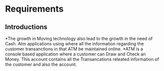 # Requirements 
## Introductions
*The growth in Moving technology also lead to the growth in the need of Cash. Atm applications using where all the information regarding the customer transanctions in that ATM be maintained online.
*ATM is a console based application where a customer can Draw and Check an Money. This account contains all the Transancations releated information of the customer and also the account.


